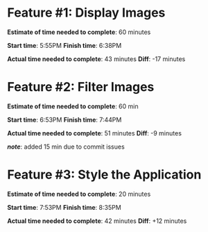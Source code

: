 # Feature #1: Display Images

**Estimate of time needed to complete**: 60 minutes

**Start time**: 5:55PM
**Finish time**: 6:38PM

**Actual time needed to complete**: 43 minutes
**Diff**: -17 minutes


# Feature #2: Filter Images

**Estimate of time needed to complete**: 60 min

**Start time**: 6:53PM
**Finish time**: 7:44PM 

**Actual time needed to complete**: 51 minutes
**Diff**: -9 minutes

***note***: added 15 min due to commit issues


# Feature #3: Style the Application

**Estimate of time needed to complete**: 20 minutes

**Start time**: 7:53PM
**Finish time**: 8:35PM

**Actual time needed to complete**: 42 minutes
**Diff**: +12 minutes